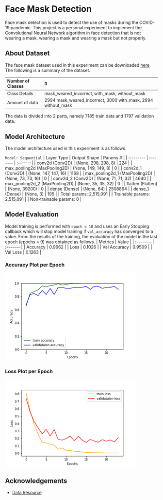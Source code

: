 # Face Mask Detection

Face mask detection is used to detect the use of masks during the COVID-19 pandemic. This project is a personal experiment to implement the Convolutional Neural Network algorithm in face detection that is not wearing a mask, wearing a mask and wearing a mask but not properly.

## About Dataset

The face mask dataset used in this experiment can be downloaded [here](https://www.kaggle.com/datasets/vijaykumar1799/face-mask-detection).
The following is a summary of the dataset.

| Number of Classes | 3                                                             |
| :---------------- | :------------------------------------------------------------ |
| Class Details     | mask_weared_incorrect, with_mask, without_mask                |
| Amount of data    | 2994 mask_weared_incorrect, 3000 with_mask, 2994 without_mask |

The data is divided into 2 parts, namely 7185 train data and 1797 validation data.

## Model Architecture

The model architecture used in this experiment is as follows.

`Model: Sequential`
| Layer Type | Output Shape | Params # |
| :-------- | :------- | :-------|
| conv2d (Conv2D) | (None, 298, 298, 8) | 224 |
| max_pooling2d (MaxPooling2D) | (None, 149, 149, 8) | 0 |
| conv2d_1 (Conv2D) | (None, 147, 147, 16) | 1168 |
| max_pooling2d_1 (MaxPooling2D) | (None, 73, 73, 16) | 0 |
| conv2d_2 (Conv2D) | (None, 71, 71, 32) | 4640 |
| max_pooling2d_2 (MaxPooling2D) | (None, 35, 35, 32) | 0 |
| flatten (Flatten) | (None, 39200) | 0 |
| dense (Dense) | (None, 64) | 2508864 |
| dense_1 (Dense) | (None, 3) | 195 |
| Total params: 2,515,091 |
| Trainable params: 2,515,091 |
| Non-trainable params: 0 |

## Model Evaluation

Model training is performed with `epoch = 10` and uses an Early Stopping callback which will stop model training if `val_accuracy` has converged to a value.
From the results of the training, the evaluation of the model in the last epoch (epochs = 9) was obtained as follows.
| Metrics | Value |
| :-------- | :------- |
| Accuracy | 0.9662 |
| Loss | 0.1026 |
| Val Accuracy | 0.9509 |
| Val Loss | 0.1263 |

### Accuracy Plot per Epoch

![Accuracy Plot](https://raw.githubusercontent.com/taqiyyaghazi/cnn-covid19-classification/main/img/accuracy.png)

### Loss Plot per Epoch

![Loss Plot](https://raw.githubusercontent.com/taqiyyaghazi/cnn-covid19-classification/main/img/loss.png)

## Acknowledgements

- [Data Resource](https://www.kaggle.com/datasets/vijaykumar1799/face-mask-detection)

